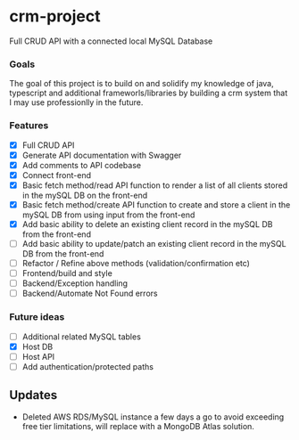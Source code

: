 # crm-project

Full CRUD API with a connected local MySQL Database

### Goals

The goal of this project is to build on and solidify my knowledge of java, typescript and additional frameworls/libraries by building a crm system that I may use professionlly in the future.

### Features

-   [x] Full CRUD API
-   [x] Generate API documentation with Swagger
-   [x] Add comments to API codebase
-   [x] Connect front-end
-   [x] Basic fetch method/read API function to render a list of all clients stored in the mySQL DB on the front-end
-   [x] Basic fetch method/create API function to create and store a client in the mySQL DB from using input from the front-end
-   [x] Add basic ability to delete an existing client record in the mySQL DB from the front-end
-   [ ] Add basic ability to update/patch an existing client record in the mySQL DB from the front-end
-   [ ] Refactor / Refine above methods (validation/confirmation etc)
-   [ ] Frontend/build and style
-   [ ] Backend/Exception handling
-   [ ] Backend/Automate Not Found errors

### Future ideas

-   [ ] Additional related MySQL tables
-   [x] Host DB
-   [ ] Host API
-   [ ] Add authentication/protected paths

## Updates
- Deleted AWS RDS/MySQL instance a few days a go to avoid exceeding free tier limitations, will replace with a MongoDB Atlas solution.
